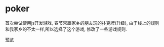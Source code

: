 # poker

首次尝试使用js开发游戏, 春节常跟家乡的朋友玩的扑克牌(升级), 由于线上的规则和我家乡的不太一样,所以选择了这个游戏, 修改了一些游戏规则.

[预览]( https://lxr1415.github.io/poker/.)
